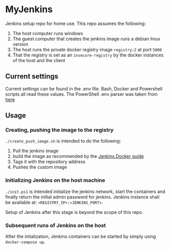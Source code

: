 # MyJenkins

Jenkins setup repo for home use. This repo assumes the following:

1. The host computer runs windows
2. The guest computer that creates the jenkins image runs a debian linux version
3. The host runs the private docker registry image `registry:2` at port `5000`
4. That the registry is set as an `insecure-registry` by the docker instances of
   the host and the client

## Current settings

Current settings can be found in the .env file. Bash, Docker and Powershell
scripts all read these values. The PowerShell .env parser was taken from
[here](https://gist.github.com/grenzi/82e6cb8215cc47879fdf3a8a4768ec09#file-set-psenv-psm1)

## Usage

### Creating, pushing the image to the registry

`./create_push_image.sh` is intended to do the following:

1. Pull the jenkins image
2. build the image as recommended by the
   [Jenkins Docker guide](https://www.jenkins.io/doc/book/installing/docker/)
3. Tags it with the repository address
4. Pushes the custom image

### Initializing Jenkins on the host machine

`./init.ps1` is intended initialize the jenkins network, start the containers
and finally return the initial admin password for jenkins. Jenkins instance
shall be available at: `<REGISTRY_IP>:<JENKINS_PORT>`.

Setup of Jenkins after this stage is beyond the scope of this repo.

### Subsequent runs of Jenkins on the host

After the initalization, Jenkins containers can be started by simply using
`docker-compose up`.

